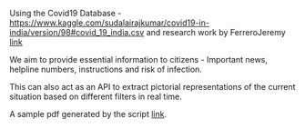 Using the Covid19 Database - https://www.kaggle.com/sudalairajkumar/covid19-in-india/version/98#covid_19_india.csv and research work by FerreroJeremy [link](https://www.researchgate.net/publication/278965118_fr2sql_Interrogation_de_bases_de_donnees_en_francais)

We aim to provide essential information to citizens - Important news, helpline numbers, instructions and risk of infection.

This can also act as an API to extract pictorial representations of the current situation based on different filters in real time.

A sample pdf generated by the script [link](https://drive.google.com/file/d/1afbE7gRQNVFI6RVkqHbQ6697hls9Jlqh/view?usp=sharing).

